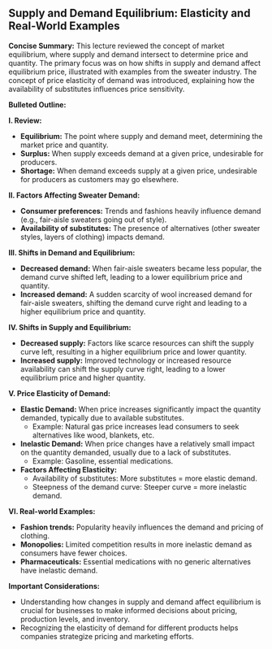 ## Supply and Demand Equilibrium: Elasticity and Real-World Examples

**Concise Summary:** This lecture reviewed the concept of market equilibrium, where supply and demand intersect to determine price and quantity. The primary focus was on how shifts in supply and demand affect equilibrium price, illustrated with examples from the sweater industry. The concept of price elasticity of demand was introduced, explaining how the availability of substitutes influences price sensitivity.

**Bulleted Outline:**

**I. Review:**
*  **Equilibrium:** The point where supply and demand meet, determining the market price and quantity.
* **Surplus:** When supply exceeds demand at a given price, undesirable for producers.
*  **Shortage:** When demand exceeds supply at a given price, undesirable for producers as customers may go elsewhere.

**II.  Factors Affecting Sweater Demand:**
*  **Consumer preferences:** Trends and fashions heavily influence demand (e.g., fair-aisle sweaters going out of style).
* **Availability of substitutes:** The presence of alternatives (other sweater styles, layers of clothing) impacts demand. 

**III. Shifts in Demand and Equilibrium:**
*  **Decreased demand:** When fair-aisle sweaters became less popular, the demand curve shifted left, leading to a lower equilibrium price and quantity. 
* **Increased demand:**  A sudden scarcity of wool increased demand for fair-aisle sweaters, shifting the demand curve right and leading to a higher equilibrium price and quantity. 

**IV. Shifts in Supply and Equilibrium:**
* **Decreased supply:**  Factors like scarce resources can shift the supply curve left, resulting in a higher equilibrium price and lower quantity.
* **Increased supply:** Improved technology or increased resource availability can shift the supply curve right, leading to a lower equilibrium price and higher quantity.

**V. Price Elasticity of Demand:**
* **Elastic Demand:** When price increases significantly impact the quantity demanded, typically due to available substitutes.
    * Example: Natural gas price increases lead consumers to seek alternatives like wood, blankets, etc.
* **Inelastic Demand:** When price changes have a relatively small impact on the quantity demanded, usually due to a lack of substitutes.
    * Example: Gasoline, essential medications.
* **Factors Affecting Elasticity:**
    * Availability of substitutes: More substitutes = more elastic demand.
    * Steepness of the demand curve: Steeper curve = more inelastic demand.

**VI. Real-world Examples:**
*  **Fashion trends:** Popularity heavily influences the demand and pricing of clothing.
* **Monopolies:**  Limited competition results in more inelastic demand as consumers have fewer choices.
*  **Pharmaceuticals:** Essential medications with no generic alternatives have inelastic demand.

**Important Considerations:**
* Understanding how changes in supply and demand affect equilibrium is crucial for businesses to make informed decisions about pricing, production levels, and inventory.
* Recognizing the elasticity of demand for different products helps companies strategize pricing and marketing efforts.

